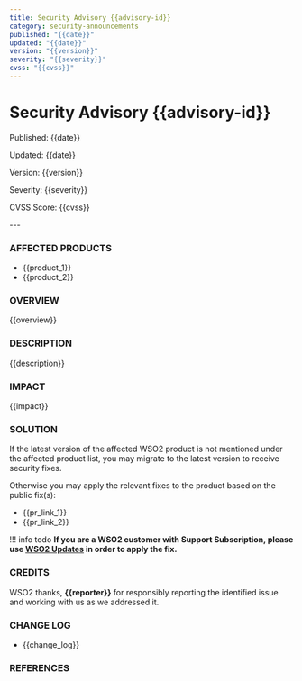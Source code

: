 ```yaml
---
title: Security Advisory {{advisory-id}}
category: security-announcements
published: "{{date}}"
updated: "{{date}}"
version: "{{version}}"
severity: "{{severity}}"
cvss: "{{cvss}}"
---
```


# Security Advisory {{advisory-id}}

<p class="doc-info">Published: {{date}}</p>
<p class="doc-info">Updated: {{date}}</p>
<p class="doc-info">Version: {{version}}</p>
<p class="doc-info">Severity: {{severity}}</p>
<p class="doc-info">CVSS Score: {{cvss}}</p>
---

### AFFECTED PRODUCTS
* {{product_1}}
* {{product_2}}


### OVERVIEW
{{overview}}


### DESCRIPTION
{{description}}


### IMPACT
{{impact}}


### SOLUTION
If the latest version of the affected WSO2 product is not mentioned under the affected product list, you may migrate to the latest version to receive security fixes.

Otherwise you may apply the relevant fixes to the product based on the public fix(s):

* {{pr_link_1}}
* {{pr_link_2}}


!!! info todo
    **If you are a WSO2 customer with Support Subscription, please use [WSO2 Updates](https://wso2.com/updates/) in order to apply the fix.**


### CREDITS
WSO2 thanks, **{{reporter}}** for responsibly reporting the identified issue and working with us as we addressed it.


### CHANGE LOG
* {{change_log}}


### REFERENCES
[^1]: [reference_1_link](reference_1_link)
